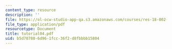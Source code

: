 ```yaml
---
content_type: resource
description: ''
file: https://ol-ocw-studio-app-qa.s3.amazonaws.com/courses/res-18-002-introduction-to-matlab-spring-2008/b5d707806d961fcc36f2d8fbbbb15804_tutorial04.pdf
file_type: application/pdf
resourcetype: Document
title: tutorial04.pdf
uid: b5d70780-6d96-1fcc-36f2-d8fbbbb15804
---
```

